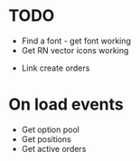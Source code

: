 # TODO
<!-- - Get environment variables working -->
- Find a font - get font working
- Get RN vector icons working

<!-- - Get initial data into app again -->
- Link create orders




# On load events
- Get option pool
- Get positions
- Get active orders


